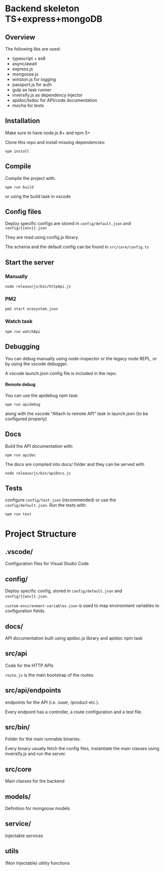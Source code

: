 # Backend skeleton TS+express+mongoDB

## Overview

The following libs are used:

- typescript + es6
- async/await
- express.js
- mongoose.js
- winston.js for logging
- passport.js for auth
- gulp as task runner
- inversify.js as dependency injector
- apidoc/tsdoc for API/code documentation
- mocha for tests

## Installation

Make sure to have node.js 8+ and npm 5+

Clone this repo and install missing dependencies:

    npm install


## Compile

Compile the project with:

    npm run build

or using the build task in vscode

## Config files

Deploy specific configs are stored in `config/default.json` and `config/{{env}}.json`

They are read using config.js library.

The schema and the default config can be found in `src/core/config.ts`

## Start the server

### Manually

    node release/js/bin/httpApi.js

### PM2

    pm2 start ecosystem.json

### Watch task

    npm run watchApi

## Debugging

You can debug manually using node-inspector or the legacy node REPL, or by using the vscode debugger.

A vscode launch.json config file is included in the repo.

#### Remote debug

You can use the apidebug npm task:

    npm run apidebug

along with the vscode "Attach to remote API" task in launch.json (to be configured properly)
   
## Docs

Build the API documentation with:

    npm run apidoc

The docs are compiled into docs/ folder and they can be served with

    node release/js/bin/apiDocs.js

## Tests

configure `config/test.json` (recommended) or use the `config/default.json`. Run the tests with:

    npm run test
    
# Project Structure

## .vscode/

Configuration files for Visual Studio Code

## config/

Deploy specific config, stored in `config/default.json` and `config/{{env}}.json`.

`custom-environment-variables.json` is used to map environment variables to configuration fields.

## docs/

API documentation built using apidoc.js library and apidoc npm task

## src/api

Code for the HTTP APIs

`route.js` is the main bootstrap of the routes

## src/api/endpoints

endpoints for the API (i.e. /user, /product etc.).

Every endpoint has a controller, a route configuration and a test file.

## src/bin/

Folder for the main runnable binaries.

Every binary usually fetch the config files, instantiate the main classes using inversify.js and run the server.

## src/core

Main classes for the backend

## models/

Definition for mongoose models

## service/

Injectable services

## utils

(Non Injectable) utility functions
